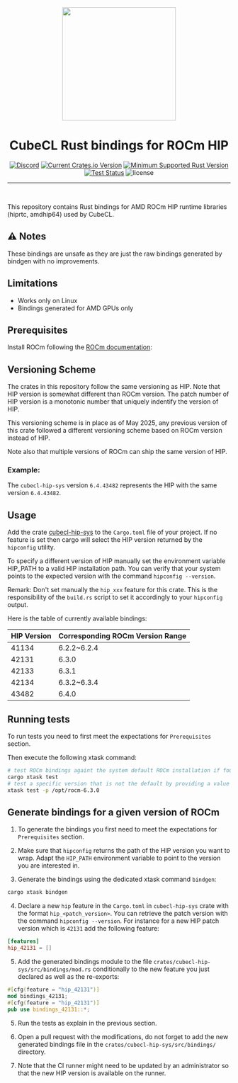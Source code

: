 <div align="center">
<img src="https://raw.githubusercontent.com/tracel-ai/cubecl-hip/main/assets/CubeCL.webp" width="256px"/>

<h1>CubeCL Rust bindings for ROCm HIP</h1>

[![Discord](https://img.shields.io/discord/1038839012602941528.svg?color=7289da&&logo=discord)](https://discord.gg/uPEBbYYDB6)
[![Current Crates.io Version](https://img.shields.io/crates/v/cubecl-hip-sys)](https://crates.io/crates/cubecl-hip-sys)
[![Minimum Supported Rust Version](https://img.shields.io/crates/msrv/cubecl-hip-sys)](https://crates.io/crates/cubecl-hip-sys)
[![Test Status](https://github.com/tracel-ai/cubecl-hip/actions/workflows/ci.yml/badge.svg)](https://github.com/tracel-ai/cubecl-hip/actions/workflows/ci.yml)
![license](https://shields.io/badge/license-MIT%2FApache--2.0-blue)

---

<br/>
</div>

This repository contains Rust bindings for AMD ROCm HIP runtime libraries (hiprtc, amdhip64) used by CubeCL.

## ⚠️ Notes
These bindings are unsafe as they are just the raw bindings generated by bindgen with no improvements.

## Limitations

- Works only on Linux
- Bindings generated for AMD GPUs only

## Prerequisites

Install ROCm following the [ROCm documentation][1]:

## Versioning Scheme

The crates in this repository follow the same versioning as HIP. Note that HIP version is somewhat different than ROCm version.
The patch number of HIP version is a monotonic number that uniquely indentify the version of HIP.

This versioning scheme is in place as of May 2025, any previous version of this crate followed a different versioning scheme based
on ROCm version instead of HIP.

Note also that multiple versions of ROCm can ship the same version of HIP.

### Example:

The `cubecl-hip-sys` version `6.4.43482` represents the HIP with the same version `6.4.43482`.

## Usage

Add the crate [cubecl-hip-sys][2] to the `Cargo.toml` file of your project. If no feature is set then cargo will select the HIP
version returned by the `hipconfig` utility.

To specify a different version of HIP manually set the environment variable HIP_PATH to a valid HIP installation path. You can
verify that your system points to the expected version with the command `hipconfig --version`.

Remark: Don't set manually the `hip_xxx` feature for this crate. This is the responsibility of the `build.rs` script to set it
accordingly to your `hipconfig` output.

Here is the table of currently available bindings:

| HIP Version | Corresponding ROCm Version Range |
|:------------|:---------------------------------|
| 41134       | 6.2.2~6.2.4                      |
| 42131       | 6.3.0                            |
| 42133       | 6.3.1                            |
| 42134       | 6.3.2~6.3.4                      |
| 43482       | 6.4.0                            |

## Running tests

To run tests you need to first meet the expectations for `Prerequisites` section.

Then execute the following xtask command:

```sh
# test ROCm bindings againt the system default ROCm installation if found
cargo xtask test
# test a specific version that is not the default by providing a value for HIP_PATH using -p
xtask test -p /opt/rocm-6.3.0
```

## Generate bindings for a given version of ROCm

1) To generate the bindings you first need to meet the expectations for `Prerequisites` section.

2) Make sure that `hipconfig` returns the path of the HIP version you want to wrap. Adapt the `HIP_PATH`
environment variable to point to the version you are interested in.

3) Generate the bindings using the dedicated xtask command `bindgen`:

```sh
cargo xtask bindgen
```

4) Declare a new `hip` feature in the `Cargo.toml` in `cubecl-hip-sys` crate with the format
`hip_<patch_version>`. You can retrieve the patch version with the command `hipconfig --version`.
For instance for a new HIP patch version which is `42131` add the following feature:

```toml
[features]
hip_42131 = []
```

5) Add the generated bindings module to the file `crates/cubecl-hip-sys/src/bindings/mod.rs`
conditionally to the new feature you just declared as well as the re-exports:

```rs
#[cfg(feature = "hip_42131")]
mod bindings_42131;
#[cfg(feature = "hip_42131")]
pub use bindings_42131::*;
```

5) Run the tests as explain in the previous section.

6) Open a pull request with the modifications, do not forget to add the new generated bindings
file in the `crates/cubecl-hip-sys/src/bindings/` directory.

7) Note that the CI runner might need to be updated by an administrator so that the new HIP version is available
on the runner.

[1]: https://rocmdocs.amd.com/projects/install-on-linux/en/latest/install/detailed-install.html
[2]: https://crates.io/crates/cubecl-hip-sys

